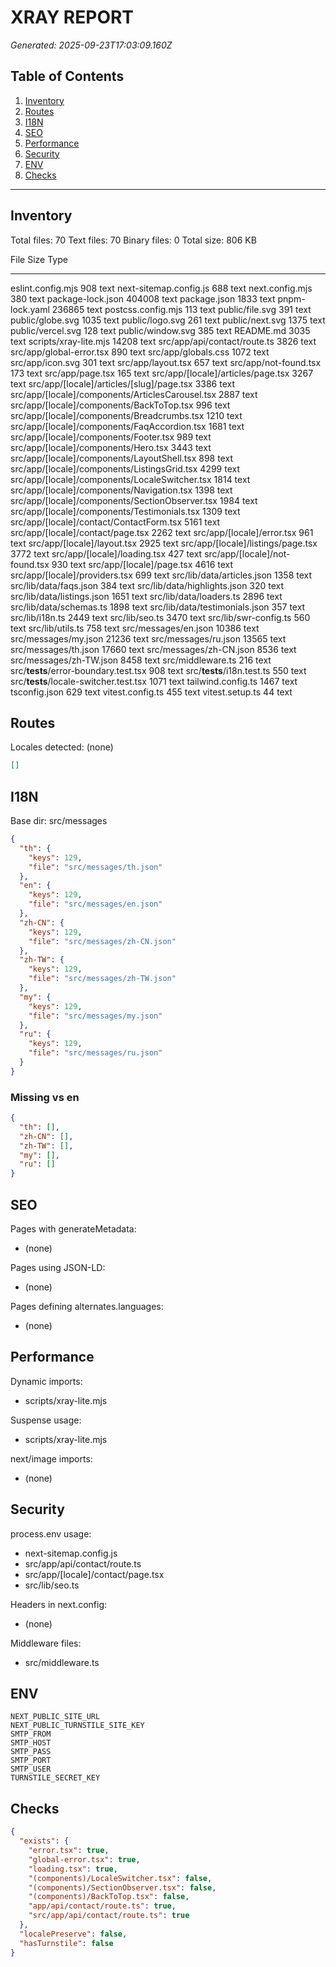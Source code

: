 # XRAY REPORT
_Generated: 2025-09-23T17:03:09.160Z_

## Table of Contents
1. [Inventory](#inventory)
2. [Routes](#routes)
3. [I18N](#i18n)
4. [SEO](#seo)
5. [Performance](#performance)
6. [Security](#security)
7. [ENV](#env)
8. [Checks](#checks)

---

## Inventory
Total files: 70
Text files: 70
Binary files: 0
Total size: 806 KB

File                                              Size    Type
------------------------------------------------  ------  ----
eslint.config.mjs                                 908     text
next-sitemap.config.js                            688     text
next.config.mjs                                   380     text
package-lock.json                                 404008  text
package.json                                      1833    text
pnpm-lock.yaml                                    236865  text
postcss.config.mjs                                113     text
public/file.svg                                   391     text
public/globe.svg                                  1035    text
public/logo.svg                                   261     text
public/next.svg                                   1375    text
public/vercel.svg                                 128     text
public/window.svg                                 385     text
README.md                                         3035    text
scripts/xray-lite.mjs                             14208   text
src/app/api/contact/route.ts                      3826    text
src/app/global-error.tsx                          890     text
src/app/globals.css                               1072    text
src/app/icon.svg                                  301     text
src/app/layout.tsx                                657     text
src/app/not-found.tsx                             173     text
src/app/page.tsx                                  165     text
src/app/[locale]/articles/page.tsx                3267    text
src/app/[locale]/articles/[slug]/page.tsx         3386    text
src/app/[locale]/components/ArticlesCarousel.tsx  2887    text
src/app/[locale]/components/BackToTop.tsx         996     text
src/app/[locale]/components/Breadcrumbs.tsx       1210    text
src/app/[locale]/components/FaqAccordion.tsx      1681    text
src/app/[locale]/components/Footer.tsx            989     text
src/app/[locale]/components/Hero.tsx              3443    text
src/app/[locale]/components/LayoutShell.tsx       898     text
src/app/[locale]/components/ListingsGrid.tsx      4299    text
src/app/[locale]/components/LocaleSwitcher.tsx    1814    text
src/app/[locale]/components/Navigation.tsx        1398    text
src/app/[locale]/components/SectionObserver.tsx   1984    text
src/app/[locale]/components/Testimonials.tsx      1309    text
src/app/[locale]/contact/ContactForm.tsx          5161    text
src/app/[locale]/contact/page.tsx                 2262    text
src/app/[locale]/error.tsx                        961     text
src/app/[locale]/layout.tsx                       2925    text
src/app/[locale]/listings/page.tsx                3772    text
src/app/[locale]/loading.tsx                      427     text
src/app/[locale]/not-found.tsx                    930     text
src/app/[locale]/page.tsx                         4616    text
src/app/[locale]/providers.tsx                    699     text
src/lib/data/articles.json                        1358    text
src/lib/data/faqs.json                            384     text
src/lib/data/highlights.json                      320     text
src/lib/data/listings.json                        1651    text
src/lib/data/loaders.ts                           2896    text
src/lib/data/schemas.ts                           1898    text
src/lib/data/testimonials.json                    357     text
src/lib/i18n.ts                                   2449    text
src/lib/seo.ts                                    3470    text
src/lib/swr-config.ts                             560     text
src/lib/utils.ts                                  758     text
src/messages/en.json                              10386   text
src/messages/my.json                              21236   text
src/messages/ru.json                              13565   text
src/messages/th.json                              17660   text
src/messages/zh-CN.json                           8536    text
src/messages/zh-TW.json                           8458    text
src/middleware.ts                                 216     text
src/__tests__/error-boundary.test.tsx             908     text
src/__tests__/i18n.test.ts                        550     text
src/__tests__/locale-switcher.test.tsx            1071    text
tailwind.config.ts                                1467    text
tsconfig.json                                     629     text
vitest.config.ts                                  455     text
vitest.setup.ts                                   44      text


## Routes
Locales detected: (none)

```json
[]
```

## I18N
Base dir: src/messages

```json
{
  "th": {
    "keys": 129,
    "file": "src/messages/th.json"
  },
  "en": {
    "keys": 129,
    "file": "src/messages/en.json"
  },
  "zh-CN": {
    "keys": 129,
    "file": "src/messages/zh-CN.json"
  },
  "zh-TW": {
    "keys": 129,
    "file": "src/messages/zh-TW.json"
  },
  "my": {
    "keys": 129,
    "file": "src/messages/my.json"
  },
  "ru": {
    "keys": 129,
    "file": "src/messages/ru.json"
  }
}
```

### Missing vs en
```json
{
  "th": [],
  "zh-CN": [],
  "zh-TW": [],
  "my": [],
  "ru": []
}
```

## SEO
Pages with generateMetadata:
- (none)

Pages using JSON-LD:
- (none)

Pages defining alternates.languages:
- (none)

## Performance
Dynamic imports:
- scripts/xray-lite.mjs

Suspense usage:
- scripts/xray-lite.mjs

next/image imports:
- (none)

## Security
process.env usage:
- next-sitemap.config.js
- src/app/api/contact/route.ts
- src/app/[locale]/contact/page.tsx
- src/lib/seo.ts

Headers in next.config:
- (none)

Middleware files:
- src/middleware.ts

## ENV
```
NEXT_PUBLIC_SITE_URL
NEXT_PUBLIC_TURNSTILE_SITE_KEY
SMTP_FROM
SMTP_HOST
SMTP_PASS
SMTP_PORT
SMTP_USER
TURNSTILE_SECRET_KEY
```

## Checks
```json
{
  "exists": {
    "error.tsx": true,
    "global-error.tsx": true,
    "loading.tsx": true,
    "(components)/LocaleSwitcher.tsx": false,
    "(components)/SectionObserver.tsx": false,
    "(components)/BackToTop.tsx": false,
    "app/api/contact/route.ts": true,
    "src/app/api/contact/route.ts": true
  },
  "localePreserve": false,
  "hasTurnstile": false
}
```
